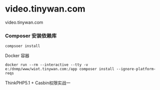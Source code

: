 # video.tinywan.com
video.tinywan.com


### Composer 安装依赖库

```
compsoer install
```

Docker 容器
```
docker run --rm --interactive --tty -v e:/dnmp/www/wiot.tinywan.com:/app composer install --ignore-platform-reqs
```

ThinkPHP5.1 + Casbin权限实战一